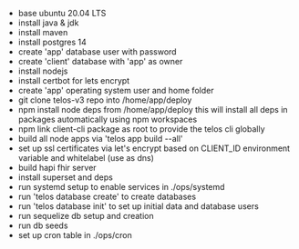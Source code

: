 - base ubuntu 20.04 LTS
- install java & jdk
- install maven
- install postgres 14
- create 'app' database user with password
- create 'client' database with 'app' as owner
- install nodejs
- install certbot for lets encrypt
- create 'app' operating system user and home folder
- git clone telos-v3 repo into /home/app/deploy
- npm install node deps from /home/app/deploy this will install all deps in packages automatically using npm workspaces
- npm link client-cli package as root to provide the telos cli globally
- build all node apps via 'telos app build --all'
- set up ssl certificates via let's encrypt based on CLIENT_ID environment variable and whitelabel (use as dns)
- build hapi fhir server
- install superset and deps
- run systemd setup to enable services in ./ops/systemd
- run 'telos database create' to create databases
- run 'telos database init' to set up initial data and database users
- run sequelize db setup and creation
- run db seeds
- set up cron table in ./ops/cron